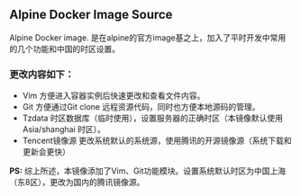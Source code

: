 ## Alpine Docker Image Source

Alpine Docker image. 是在alpine的官方image基之上，加入了平时开发中常用的几个功能和中国的时区设置。

### 更改内容如下：
- Vim 方便进入容器实例后快速更改和查看文件内容。
- Git 方便通过Git clone 远程资源代码，同时也方便本地源码的管理。
- Tzdata 时区数据库（临时使用），设置服务器的正确时区（本镜像默认使用 Asia/shanghai 时区）。
- Tencent镜像源 更改系统默认的系统源，使用腾讯的开源镜像源（系统下载和更新会更快）

__PS:__ 综上所述，本镜像添加了Vim、Git功能模块。设置系统默认时区为中国上海（东8区），更改为国内的腾讯镜像源。



